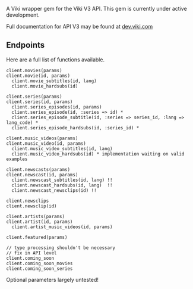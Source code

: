 A Viki wrapper gem for the Viki V3 API. This gem is currently under active development.

Full documentation for API V3 may be found at [dev.viki.com](http://dev.viki.com/api "Viki API V3 Docs")

Endpoints
----------

Here are a full list of functions available.

```
client.movies(params)
client.movie(id, params)
  client.movie_subtitles(id, lang)
  client.movie_hardsubs(id)

client.series(params)
client.series(id, params)
  client.series_episodes(id, params)
  client.series_episode(id, :series => id) *
  client.series_episode_subtitle(id, :series => series_id, :lang => lang_code) *
  client.series_episode_hardsubs(id, :series_id) *

client.music_videos(params)
client.music_video(id, params)
  client.music_video_subtitles(id, lang)
  client.music_video_hardsubs(id) * implementation waiting on valid examples

client.newscasts(params)
client.newscast(id, params)
  client.newscast_subtitles(id, lang) !!
  client.newscast_hardsubs(id, lang)  !!
  client.newscast_newsclips(id) !!

client.newsclips
client.newsclip(id)

client.artists(params)
client.artist(id, params)
  client.artist_music_videos(id, params)

client.featured(params)

// type processing shouldn't be necessary
// fix in API level
client.coming_soon
client.coming_soon_movies
client.coming_soon_series
```

Optional parameters largely untested!
